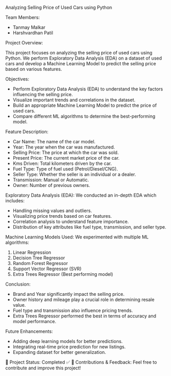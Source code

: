 Analyzing Selling Price of Used Cars using Python

Team Members:
* Tanmay Malkar
* Harshvardhan Patil

Project Overview:

This project focuses on analyzing the selling price of used cars using Python. We perform Exploratory Data Analysis (EDA) on a dataset of used cars and develop a Machine Learning Model to predict the selling price based on various features.

Objectives:
* Perform Exploratory Data Analysis (EDA) to understand the key factors influencing the selling price.
* Visualize important trends and correlations in the dataset.
* Build an appropriate Machine Learning Model to predict the price of used cars.
* Compare different ML algorithms to determine the best-performing model.


Feature Description:
* Car Name: The name of the car model.
* Year: The year when the car was manufactured.
* Selling Price: The price at which the car was sold.
* Present Price: The current market price of the car.
* Kms Driven: Total kilometers driven by the car.
* Fuel Type: Type of fuel used (Petrol/Diesel/CNG).
* Seller Type: Whether the seller is an individual or a dealer.
* Transmission: Manual or Automatic.
* Owner: Number of previous owners.

Exploratory Data Analysis (EDA):
We conducted an in-depth EDA which includes:
* Handling missing values and outliers.
* Visualizing price trends based on car features.
* Correlation analysis to understand feature importance.
* Distribution of key attributes like fuel type, transmission, and seller type.

Machine Learning Models Used:
We experimented with multiple ML algorithms:
1. Linear Regression
2. Decision Tree Regressor
3. Random Forest Regressor
4. Support Vector Regressor (SVR)
5. Extra Trees Regressor (Best performing model)

Conclusion:
* Brand and Year significantly impact the selling price.
* Owner history and mileage play a crucial role in determining resale value.
* Fuel type and transmission also influence pricing trends.
* Extra Trees Regressor performed the best in terms of accuracy and model performance.

Future Enhancements:
* Adding deep learning models for better predictions.
* Integrating real-time price prediction for new listings.
* Expanding dataset for better generalization.


📌 Project Status: Completed ✅ 📌 Contributions & Feedback: Feel free to contribute and improve this project!
